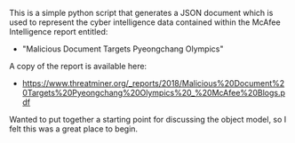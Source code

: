 
This is a simple python script that generates a JSON document which is used
to represent the cyber intelligence data contained within the McAfee Intelligence
report entitled:
* "Malicious Document Targets Pyeongchang Olympics"

A copy of the report is available here:
* https://www.threatminer.org/_reports/2018/Malicious%20Document%20Targets%20Pyeongchang%20Olympics%20_%20McAfee%20Blogs.pdf

Wanted to put together a starting point for discussing the object model, so I
felt this was a great place to begin.

